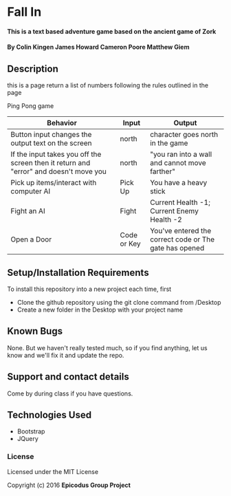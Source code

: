 # Fall In

#### This is a text based adventure game based on the ancient game of Zork

#### By Colin Kingen James Howard Cameron Poore Matthew Giem

## Description

this is a page return a list of numbers following the rules outlined in the page

Ping Pong game

|Behavior    |Input   |Output   |
|---|---|---|
| Button input changes the output text on the screen  |  north |  character goes north in the game |
| If the input takes you off the screen then it return and "error" and doesn't move you  |  north | "you ran into a wall and cannot move farther"   |
|  Pick up items/interact with computer AI | Pick Up | You have a heavy stick  |
| Fight an AI  | Fight  | Current Health -1; Current Enemy Health -2  |
| Open a Door | Code or Key | You've entered the correct code or The gate has opened |



## Setup/Installation Requirements


To install this repository into a new project each time, first

* Clone the github repository using the git clone command from /Desktop
* Create a new folder in the Desktop with your project name

## Known Bugs

None.  But we haven't really tested much, so if you find anything, let us know and we'll fix it and update the repo.  

## Support and contact details

Come by during class if you have questions.

## Technologies Used

* Bootstrap
* JQuery

### License

Licensed under the MIT License

Copyright (c) 2016 **Epicodus Group Project**
